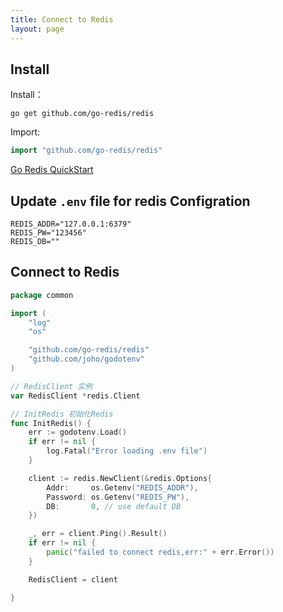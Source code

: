 ```yaml
---
title: Connect to Redis
layout: page
---
```


## Install

Install：

```text
go get github.com/go-redis/redis
```

Import:

```go
import "github.com/go-redis/redis"
```

[Go Redis QuickStart](https://github.com/go-redis/redis#quickstart)

## Update `.env` file for redis Configration

```text
REDIS_ADDR="127.0.0.1:6379"
REDIS_PW="123456"
REDIS_DB=""
```

## Connect to Redis

```go
package common

import (
	"log"
	"os"

	"github.com/go-redis/redis"
	"github.com/joho/godotenv"
)

// RedisClient 实例
var RedisClient *redis.Client

// InitRedis 初始化Redis
func InitRedis() {
	err := godotenv.Load()
	if err != nil {
		log.Fatal("Error loading .env file")
	}

	client := redis.NewClient(&redis.Options{
		Addr:     os.Getenv("REDIS_ADDR"),
		Password: os.Getenv("REDIS_PW"),
		DB:       0, // use default DB
	})

	_, err = client.Ping().Result()
	if err != nil {
		panic("failed to connect redis,err:" + err.Error())
	}

	RedisClient = client

}
```
